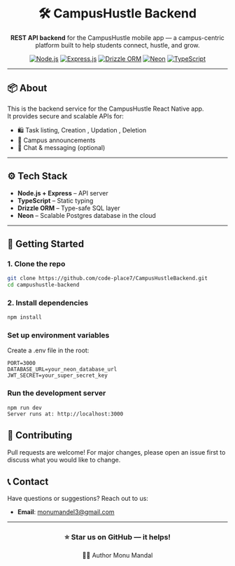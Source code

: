 <div align="center">

# 🛠️ CampusHustle Backend

**REST API backend** for the CampusHustle mobile app — a campus-centric platform built to help students connect, hustle, and grow.

[![Node.js](https://img.shields.io/badge/Node.js-339933?style=for-the-badge&logo=node.js&logoColor=white)](https://nodejs.org/)
[![Express.js](https://img.shields.io/badge/Express.js-000000?style=for-the-badge&logo=express&logoColor=white)](https://expressjs.com/)
[![Drizzle ORM](https://img.shields.io/badge/Drizzle%20ORM-3E64FF?style=for-the-badge&logoColor=white)](https://orm.drizzle.team/)
[![Neon](https://img.shields.io/badge/Neon-1E90FF?style=for-the-badge&logo=postgresql&logoColor=white)](https://neon.tech/)
[![TypeScript](https://img.shields.io/badge/TypeScript-007ACC?style=for-the-badge&logo=typescript&logoColor=white)](https://www.typescriptlang.org/)

</div>

---

## 📦 About

This is the backend service for the CampusHustle React Native app.  
It provides secure and scalable APIs for:

 
- 🛍️ Task listing, Creation , Updation , Deletion   
- 📢 Campus announcements  
- 💬 Chat & messaging (optional)  
  

---

## ⚙️ Tech Stack

- **Node.js + Express** – API server
- **TypeScript** – Static typing
- **Drizzle ORM** – Type-safe SQL layer
- **Neon** – Scalable Postgres database in the cloud

---

## 🚀 Getting Started

### 1. Clone the repo

```bash
git clone https://github.com/code-place7/CampusHustleBackend.git
cd campushustle-backend
```
### 2. Install dependencies
```bash
npm install
```
### Set up environment variables
Create a .env file in the root:
```env
PORT=3000
DATABASE_URL=your_neon_database_url
JWT_SECRET=your_super_secret_key
```
###  Run the development server
```
npm run dev
Server runs at: http://localhost:3000
```
## 🤝 Contributing

Pull requests are welcome!
For major changes, please open an issue first to discuss what you would like to change.

## 📞 Contact

Have questions or suggestions? Reach out to us:

- **Email**: monumandel3@gmail.com

---

<div align="center">
  
### ⭐ Star us on GitHub — it helps!
<p align="center">
 👨‍💻 Author
 Monu Mandal 
</p>

</div>
